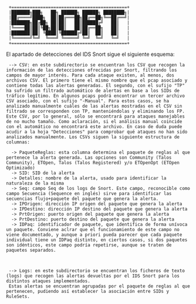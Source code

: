      +============================================+
     |███████╗███╗   ██╗ ██████╗ ██████╗ ████████╗|
     |██╔════╝████╗  ██║██╔═══██╗██╔══██╗╚══██╔══╝|
     |███████╗██╔██╗ ██║██║   ██║██████╔╝   ██║   |
     |╚════██║██║╚██╗██║██║   ██║██╔══██╗   ██║   |
     |███████║██║ ╚████║╚██████╔╝██║  ██║   ██║   |
     |╚══════╝╚═╝  ╚═══╝ ╚═════╝ ╚═╝  ╚═╝   ╚═╝   |
     +============================================+

El apartado de detecciones del IDS Snort sigue el siguiente esquema:

     --> CSV: en este subdirectorio se encuentran los CSV que recogen la información de las detecciones ofrecidas por Snort, filtrando los campos de mayor interés. Para cada ataque existen, al menos, dos archivos CSV. El primero tiene el mismo nombre que el pcap asociado y contiene todas las alertas generadas. El segundo, con el sufijo "TP" ha sufrido un filtrado automático de alertas en base a los SIDs de tráfico legítimo. En algunos pcaps podrá encontrar un tercer archivo CSV asociado, con el sufijo "-Manual". Para estos casos, se ha analizado manualmente cuáles de las alertas mostradas en el CSV sin filtrado se corresponden con TP, manteniéndolas y eliminando los FP. Este CSV, por lo general, sólo se encontrará para ataques manejables de no mucho tamaño. Como aclaración, si el análisis manual coincide con el automático no encontrará este archivo. En caso de duda puede acudir a la hoja "Detecciones" para comprobar qué ataques no han sido analizados manualmente. Los CSVs siguen la siguiente estructura de columnas:
     
      -> PaqueteReglas: esta columna determina el paquete de reglas al que pertenece la alerta generada. Las opciones son Community (Talos Community), ETOpen, Talos (Talos Registered) y/o ETOpenOpt (ETOpen Optimizado)
      -> SID: SID de la alerta
      -> Detalles: nombre de la alerta, usado para identificar la naturaleza de la misma
      -> Seq: campo Seq de los logs de Snort. Este campo, reconocible como campo Secuencia (Sequence en inglés) sirve para identificar las secuencias flujo+paquete del paquete que genera la alerta.
      -> IPOrigen: dirección IP origen del paquete que genera la alerta
      -> IPDestino: dirección IP destino del paquete que genera la alerta
      -> PrtOrigen: puerto origen del paquete que genera la alerta
      -> PrtDestino: puerto destino del paquete que genera la alerta
      -> IDPaq: identificador de paquete, que identifica de forma unívoca un paquete. Conviene aclrar que el funcionamiento de este campo no viene documentado, y aunque a priori pueda parecer que cada paquete individual tiene un IDPaq distinto, en ciertos casos, si dos paquetes son idénticos, este campo podría repetirse, aunque se traten de paquetes separados.
      
     
     
     --> Logs: en este subdirectorio se encuentran los ficheros de texto (logs) que recogen las alertas devueltas por el IDS Snort para los distintos ataques implementados. 
     Estas alertas se encuentran agrupadas por el paquete de reglas al que pertenecen, pudiendo así establecer la asociación entre SIDs y RuleSets.
